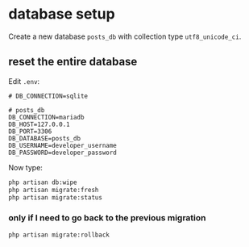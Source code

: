 # database setup

Create a new database `posts_db` with collection type `utf8_unicode_ci`.

## reset the entire database

Edit `.env`:

```env
# DB_CONNECTION=sqlite

# posts_db
DB_CONNECTION=mariadb
DB_HOST=127.0.0.1
DB_PORT=3306
DB_DATABASE=posts_db
DB_USERNAME=developer_username
DB_PASSWORD=developer_password
```

Now type:

```bash
php artisan db:wipe
php artisan migrate:fresh
php artisan migrate:status
```

### only if I need to go back to the previous migration

```bash
php artisan migrate:rollback
```
